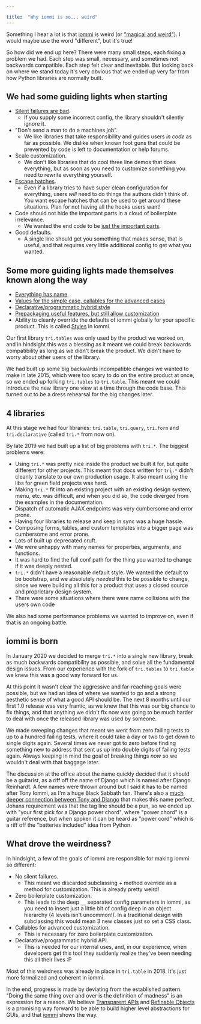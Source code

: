 ```yaml
---

title:	"Why iommi is so... weird"
---
```


 
Something I hear a lot is that [iommi](https://docs.iommi.rocks) is weird (or ["magical and weird"](https://chaos.social/@apollo13/113209773105984233)). I would maybe use the word "different", but it's true! 

So how did we end up here? There were many small steps, each fixing a problem we had. Each step was small, necessary, and sometimes not backwards compatible. Each step felt clear and inevitable. But looking back on where we stand today it's very obvious that we ended up very far from how Python libraries are normally built.

## We had some guiding lights when starting

- [Silent failures are bad](https://docs.iommi.rocks/en/latest/philosophy.html#no-silent-mistakes). 
	- If you supply some incorrect config, the library shouldn't silently ignore it.
- "Don't send a man to do a machines job". 
	- We like libraries that take responsibility and guides users *in code* as far as possible. We dislike when known foot guns that could be prevented by code is left to documentation or help forums.
- Scale customization. 
	- We don't like libraries that do cool three line demos that does everything, but as soon as you need to customize something you need to rewrite everything yourself.
- [Escape hatches](https://docs.iommi.rocks/en/latest/philosophy.html#escape-hatches-included). 
	- Even if a library tries to have super clean configuration for everything, users *will* need to do things the authors didn't think of. You want escape hatches that can be used to get around these situations. Plan for not having all the hooks users want!
- Code should not hide the important parts in a cloud of boilerplate irrelevance. 
	- We wanted the end code to be [just the important parts](https://docs.iommi.rocks/en/latest/philosophy.html#single-point-customization-with-no-boilerplate).
- Good defaults. 
	- A single line should get you something that makes sense, that is useful, and that requires very little additional config to get what you wanted.

## Some more guiding lights made themselves known along the way

- [Everything has name](https://docs.iommi.rocks/en/latest/philosophy.html#everything-has-a-name). 
- [Values for the simple case, callables for the advanced cases](https://docs.iommi.rocks/en/latest/philosophy.html#callables-for-advanced-usage-values-for-the-simple-cases)
- [Declarative/programmatic hybrid style](https://docs.iommi.rocks/en/latest/philosophy.html#declarative-programmatic-hybrid-api)
- [Prepackaging useful features, but still allow customization](https://docs.iommi.rocks/en/latest/philosophy.html#prepackaged-commonly-used-patterns-that-can-still-be-customized)
- Ability to cleanly override the defaults of iommi globally for your specific product. This is called [Styles](https://docs.iommi.rocks/en/latest/styles.html) in iommi.


Our first library `tri.tables` was only used by the product we worked on, and in hindsight this was a blessing as it meant we could break backwards compatibility as long as we didn't break the product. We didn't have to worry about other users of the library. 

We had built up some big backwards incompatible changes we wanted to make in late 2015, which were too scary to do on the entire product at once, so we ended up forking `tri.tables` to `tri.table`. This meant we could introduce the new library one view at a time through the code base. This turned out to be a dress rehearsal for the big changes later. 

## 4 libraries

At this stage we had four libraries: `tri.table`, `tri.query`, `tri.form` and `tri.declarative` (called `tri.*` from now on).

By late 2019 we had built up a list of big problems with `tri.*`. The biggest problems were:

- Using `tri.*` was pretty nice inside the product we built it for, but quite different for other projects. This meant that docs written for `tri.*` didn't cleanly translate to our own production usage. It also meant using the libs for green field projects was hard.
- Making `tri.*` fit into an existing project with an existing design system, menu, etc. was difficult, and when you did so, the code diverged from the examples in the documentation.
- Dispatch of automatic AJAX endpoints was very cumbersome and error prone.
- Having four libraries to release and keep in sync was a huge hassle.
- Composing forms, tables, and custom templates into a bigger page was cumbersome and error prone.
- Lots of built up deprecated cruft.
- We were unhappy with many names for properties, arguments, and functions.
- It was hard to find the full conf path for the thing you wanted to change if it was deeply nested.
- `tri.*` didn't have a reasonable default style. We wanted the default to be bootstrap, and we absolutely *needed* this to be possible to change, since we were building all this for a product that uses a closed source and proprietary design system.
- There were some situations where there were name collisions with the users own code

We also had some performance problems we wanted to improve on, even if that is an ongoing battle.

## iommi is born
 
In January 2020 we decided to merge `tri.*` into a single new library, break as much backwards compatibility as possible, and solve all the fundamental design issues. From our experience with the fork of `tri.tables` to `tri.table` we knew this was a good way forward for us. 

At this point it wasn't clear the aggressive and far-reaching goals were possible, but we had an idea of where we wanted to go and a strong aesthetic sense of what a good API should be. The next 8 months until our first 1.0 release was very frantic, as we knew that this was our big chance to fix things, and that anything we didn't fix now was going to be much harder to deal with once the released library was used by someone. 

We made sweeping changes that meant we went from zero failing tests to up to a hundred failing tests, where it could take a day or two to get down to single digits again. Several times we never got to zero before finding something new to address that sent us up into double digits of failing tests again. Always keeping in mind the goal of breaking things *now* so we wouldn't deal with that baggage later. 

The discussion at the office about the name quickly decided that it should be a guitarist, as a riff off the name of Django which is named after Django Reinhardt. A few names were thrown around but I said it has to be named after Tony Iommi, as I'm a huge Black Sabbath fan. There's also a [much deeper connection between Tony and Django](https://en.wikipedia.org/wiki/Tony_Iommi#Factory_accident) that makes this name perfect. Johans requirement was that the tag line should be a pun, so we ended up with "your first pick for a Django power chord", where "power chord" is a guitar reference, but when spoken it can be heard as "power cord" which is a riff off the "batteries included" idea from Python.


## What drove the weirdness?

In hindsight, a few of the goals of iommi are responsible for making iommi so different:

- No silent failures. 
	- This meant we discarded subclassing + method override as a method for customization. This is already pretty weird!
- Zero boilerplate customization. 
	- This leads to the deep `__` separated config parameters in iommi, as you need to insert just a little bit of config deep in an object hierarchy (4 levels isn't uncommon!). In a traditional design with subclassing this would mean 3 new classes just so set a CSS class.
- Callables for advanced customization. 
	- This is necessary for zero boilerplate customization.
- Declarative/programmatic hybrid API. 
	- This is needed for our internal uses, and, in our experience, when developers get this tool they suddenly realize they've been needing this all their lives :P 	

Most of this weirdness was already in place in `tri.table` in 2018. It's just more formalized and coherent in iommi.


In the end, progress is made by deviating from the established pattern. "Doing the same thing over and over is the definition of madness" is an expression for a reason. We believe [Transparent APIs](https://kodare.net/2020/09/14/transparent_apis.html) and [Refinable Objects](https://kodare.net/2018/06/25/refinableobject-object-orientation-refined.html) is a promising way forward to be able to build higher level abstractions for GUIs, and that [iommi](https://docs.iommi.rocks) shows the way. 
